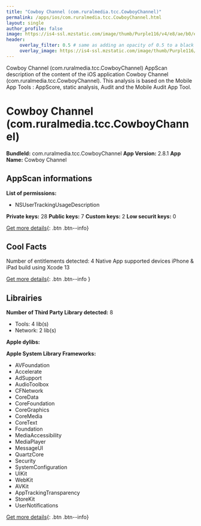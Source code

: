 ```yaml
---
title: "Cowboy Channel (com.ruralmedia.tcc.CowboyChannel)"
permalink: /apps/ios/com.ruralmedia.tcc.CowboyChannel.html
layout: single
author_profile: false
image: https://is4-ssl.mzstatic.com/image/thumb/Purple116/v4/e8/ae/b0/e8aeb0a4-4c04-f479-5ff1-db9a125d5769/AppIcon-0-1x_U007emarketing-0-7-0-85-220.png/512x512bb.jpg
header: 
     overlay_filter: 0.5 # same as adding an opacity of 0.5 to a black background
     overlay_image: https://is4-ssl.mzstatic.com/image/thumb/Purple116/v4/e8/ae/b0/e8aeb0a4-4c04-f479-5ff1-db9a125d5769/AppIcon-0-1x_U007emarketing-0-7-0-85-220.png/512x512bb.jpg
---
```

Cowboy Channel (com.ruralmedia.tcc.CowboyChannel) AppScan description of the content of the iOS application Cowboy Channel (com.ruralmedia.tcc.CowboyChannel). This analysis is based on the Mobile App Tools : AppScore, static analysis, Audit and the Mobile Audit App Tool.

# Cowboy Channel (com.ruralmedia.tcc.CowboyChannel)

**BundleId:** com.ruralmedia.tcc.CowboyChannel
**App Version:** 2.8.1
**App Name:** Cowboy Channel


## AppScan informations 

**List of permissions:** 
- NSUserTrackingUsageDescription
  
  
**Private keys:** 28
**Public keys:** 7
**Custom keys:** 2
**Low securit keys:** 0
  
[Get more details](/pricing.html){: .btn .btn--info}

## Cool Facts

Number of entitlements detected: 4
Native App
supported devices iPhone & iPad
build using Xcode 13
  
[Get more details](/pricing.html){: .btn .btn--info }

## Librairies 
**Number of Third Party Library detected:** 8
- Tools: 4 lib(s)
- Network: 2 lib(s)


**Apple dylibs:**


**Apple System Library Frameworks:**
- AVFoundation
- Accelerate
- AdSupport
- AudioToolbox
- CFNetwork
- CoreData
- CoreFoundation
- CoreGraphics
- CoreMedia
- CoreText
- Foundation
- MediaAccessibility
- MediaPlayer
- MessageUI
- QuartzCore
- Security
- SystemConfiguration
- UIKit
- WebKit
- AVKit
- AppTrackingTransparency
- StoreKit
- UserNotifications


  
[Get more details](/pricing.html){: .btn .btn--info}


